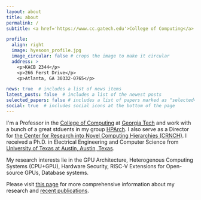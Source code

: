 ```yaml
---
layout: about
title: about
permalink: /
subtitle: <a href='https://www.cc.gatech.edu'>College of Computing</a> at <a href='https://www.gatech.edu/'>Georgia Tech</a>.

profile:
  align: right
  image: hyesoon_profile.jpg
  image_circular: false # crops the image to make it circular
  address: >
    <p>KACB 2344</p>
    <p>266 Ferst Drive</p>
    <p>Atlanta, GA 30332-0765</p>

news: true  # includes a list of news items
latest_posts: false  # includes a list of the newest posts
selected_papers: false # includes a list of papers marked as "selected={true}"
social: true  # includes social icons at the bottom of the page
---
```


I'm a Professor in the [College of Computing](https://www.cc.gatech.edu) at [Georgia Tech](https://www.gatech.edu/) and work with a bunch of a great stduents in my group [HPArch](https://sites.gatech.edu/hparch/).
I also serve as a Director for [the Center for Research into Novel Computing Hierarchies (CRNCH)](https://crnch.gatech.edu/). 
I received a Ph.D. in Electrical Engineering and Computer Science from [University of Texas at Austin, Austin, Texas](https://www.utexas.edu/).


My research interests lie in the GPU Architecture, Heterogenous Computing Systems (CPU+GPU), 
Hardware Security, RISC-V Extensions for Open-source GPUs, Database systems. 
<!-- Tools to help programming and improving performance and energy efficiency of heterogeneous architectures are the main research topcis.  -->
Please visit [this page](https://sites.gatech.edu/hparch/research/) for more comprehensive information about my research and 
[recent publications](https://sites.gatech.edu/hparch/publication/).


<!-- Write your biography here. Tell the world about yourself. Link to your favorite [subreddit](http://reddit.com). You can put a picture in, too. The code is already in, just name your picture `prof_pic.jpg` and put it in the `img/` folder.

Put your address / P.O. box / other info right below your picture. You can also disable any of these elements by editing `profile` property of the YAML header of your `_pages/about.md`. Edit `_bibliography/papers.bib` and Jekyll will render your [publications page](/al-folio/publications/) automatically.

Link to your social media connections, too. This theme is set up to use [Font Awesome icons](http://fortawesome.github.io/Font-Awesome/) and [Academicons](https://jpswalsh.github.io/academicons/), like the ones below. Add your Facebook, Twitter, LinkedIn, Google Scholar, or just disable all of them. -->
